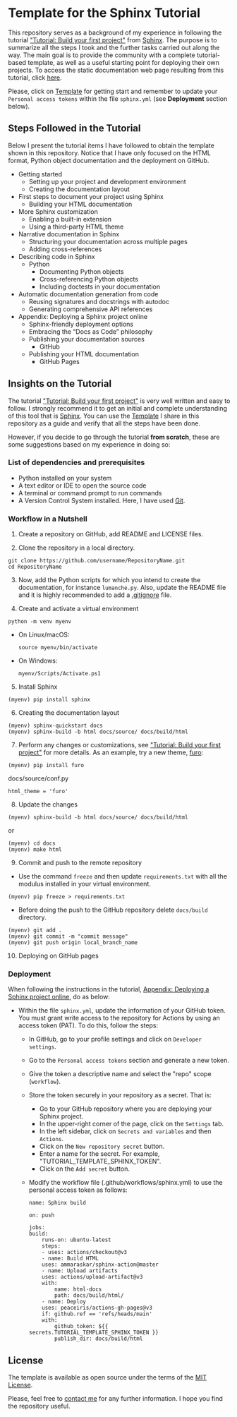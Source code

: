 # Template for the Sphinx Tutorial

This repository serves as a background of my experience in following the tutorial ["Tutorial: Build your first project"](https://www.sphinx-doc.org/en/master/tutorial/index.html) from [Sphinx](https://www.sphinx-doc.org/en/master/index.html). The purpose is to summarize all the steps I took and the further tasks carried out along the way. The main goal is to provide the community with a complete tutorial-based template, as well as a useful starting point for deploying their own projects. To access the static documentation web page resulting from this tutorial, click  [here](https://olcruzgonzalez.github.io/tutorial-template-sphinx/).

Please, click on [Template](https://github.com/olcruzgonzalez/tutorial-template-sphinx/generate) for getting start and remember to update your `Personal access tokens`  within the file `sphinx.yml` (see **Deployment** section below).

## Steps Followed in the Tutorial

Below I present the tutorial items I have followed to obtain the template shown in this repository. Notice that I have only focused on the HTML format, Python object documentation and the deployment on GitHub.

- Getting started 
    * Setting up your project and development environment
    * Creating the documentation layout
- First steps to document your project using Sphinx
    * Building your HTML documentation
- More Sphinx customization
    * Enabling a built-in extension
    * Using a third-party HTML theme
- Narrative documentation in Sphinx
    * Structuring your documentation across multiple pages
    * Adding cross-references
- Describing code in Sphinx
    * Python
        * Documenting Python objects
        * Cross-referencing Python objects
        * Including doctests in your documentation
- Automatic documentation generation from code
    * Reusing signatures and docstrings with autodoc
    * Generating comprehensive API references
- Appendix: Deploying a Sphinx project online
    * Sphinx-friendly deployment options
    * Embracing the “Docs as Code” philosophy
    * Publishing your documentation sources
        * GitHub
    * Publishing your HTML documentation
        * GitHub Pages


## Insights on the Tutorial

The tutorial ["Tutorial: Build your first project"](https://www.sphinx-doc.org/en/master/tutorial/index.html) is very well written and easy to follow. I strongly recommend it to get an initial and complete understanding of this tool that is [Sphinx](https://www.sphinx-doc.org/en/master/index.html). You can use the [Template](https://github.com/olcruzgonzalez/tutorial-template-sphinx/generate) I share in this repository as a guide and verify that all the steps have been done. 

However, if you decide to go through the tutorial **from scratch**, these are some suggestions based on my experience in doing so:

###  List of dependencies and prerequisites

* Python installed on your system
* A text editor or IDE to open the source code
* A terminal or command prompt to run commands
* A Version Control System installed. Here, I have used [Git](https://git-scm.com/).

### Workflow in a Nutshell


1. Create a repository on GitHub, add README and LICENSE files.

2. Clone the repository in a local directory.

```
git clone https://github.com/username/RepositoryName.git
cd RepositoryName
```
3. Now, add the Python scripts for which you intend to create the documentation, for instance `lumanche.py`. Also, update the README file and it is highly recommended to add a [.gitignore](https://www.toptal.com/developers/gitignore?templates=python) file. 

4. Create and activate a virtual environment

```
python -m venv myenv
```
* On Linux/macOS:
 
    ```
    source myenv/bin/activate
    ```
* On Windows: 

    ```
    myenv/Scripts/Activate.ps1
    ```

5. Install Sphinx
```
(myenv) pip install sphinx 
```
	
6. Creating the documentation layout 
	
```
(myenv) sphinx-quickstart docs
(myenv) sphinx-build -b html docs/source/ docs/build/html
```

7. Perform any changes or customizations, see ["Tutorial: Build your first project"](https://www.sphinx-doc.org/en/master/tutorial/index.html) for more details. As an example, try a new theme, [furo](https://github.com/pradyunsg/furo):
```
(myenv) pip install furo
```

docs/source/conf.py

    html_theme = 'furo'

8. Update the changes
```
(myenv) sphinx-build -b html docs/source/ docs/build/html
```
or 
```
(myenv) cd docs
(myenv) make html
```

9. Commit and push to the remote repository

* Use the command `freeze` and then update `requirements.txt` with all the modulus installed in your virtual environment.
```
(myenv) pip freeze > requirements.txt
```

* Before doing the push to the GitHub repository delete `docs/build` directory.
```
(myenv) git add .
(myenv) git commit -m "commit message"
(myenv) git push origin local_branch_name
```

10. Deploying on GitHub pages


### Deployment 

When following the instructions in the tutorial, [Appendix: Deploying a Sphinx project online](https://www.sphinx-doc.org/en/master/tutorial/deploying.html), do as below:

* Within the file `sphinx.yml`, update the information of your GitHub token. You must grant write access to the repository for Actions by using an access token (PAT). To do this, follow the steps:
    
    *  In GitHub, go to your profile settings and click on `Developer settings`.

    * Go to the `Personal access tokens` section and generate a new token.

    * Give the token a descriptive name and select the "repo" scope (`workflow`).

    * Store the token securely in your repository as a secret. That is:
        - Go to your GitHub repository where you are deploying your Sphinx project.
        - In the upper-right corner of the page, click on the `Settings` tab.
        - In the left sidebar, click on `Secrets and variables` and then `Actions`.
        - Click on the `New repository secret` button.
        - Enter a name for the secret. For example, "TUTORIAL_TEMPLATE_SPHINX_TOKEN".
        - Click on the `Add secret` button.
        
    * Modify the workflow file (.github/workflows/sphinx.yml) to use the personal access token as follows:

       
        ```
        name: Sphinx build

        on: push

        jobs:
        build:
            runs-on: ubuntu-latest
            steps:
            - uses: actions/checkout@v3
            - name: Build HTML
            uses: ammaraskar/sphinx-action@master
            - name: Upload artifacts
            uses: actions/upload-artifact@v3
            with:
                name: html-docs
                path: docs/build/html/
            - name: Deploy
            uses: peaceiris/actions-gh-pages@v3
            if: github.ref == 'refs/heads/main'
            with:
                github_token: ${{ secrets.TUTORIAL_TEMPLATE_SPHINX_TOKEN }}
                publish_dir: docs/build/html
        ```


## License

The template is available as open source under the terms of the [MIT License](https://github.com/olcruzgonzalez/tutorial-template-sphinx/blob/main/LICENSE).

Please, feel free to [contact me](https://github.com/olcruzgonzalez) for any further information. I hope you find the repository useful.  





